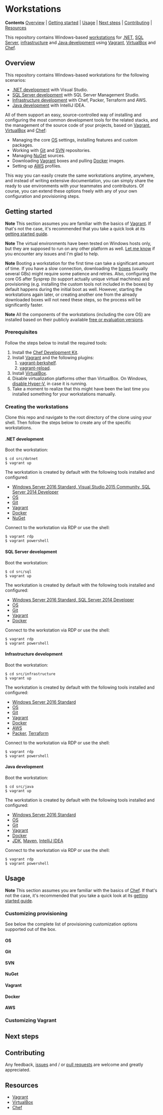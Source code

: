 # Workstations

<!--
TODO: getting started - home var
TODO: customization - reprovision note
TODO: contributing - extending: new workstations, custom provisioning
-->

**Contents** [Overview] | [Getting started] | [Usage] | [Next steps] | [Contributing] | [Resources]  

This repository contains Windows-based [workstations][Overview] for [.NET][.NET development], [SQL Server][SQL Server development], [infrastructure][Infrastructure development] and [Java development] using [Vagrant][VagrantHome], [VirtualBox][VirtualBoxHome] and [Chef][ChefHome].

## Overview

This repository contains Windows-based workstations for the following scenarios:

* [.NET development] with Visual Studio.
* [SQL Server development] with SQL Server Management Studio.
* [Infrastructure development] with Chef, Packer, Terraform and AWS.
* [Java development] with IntelliJ IDEA.

All of them support an easy, source-controlled way of installing and configuring the most common development tools for the related stacks, and the management of the source code of your projects, based on [Vagrant][VagrantHome], [VirtualBox][VirtualBoxHome] and [Chef][ChefHome]:

* Managing the core [OS] settings, installing features and custom packages.
* Working with [Git] and [SVN] repositories.
* Managing [NuGet] sources.
* Downloading [Vagrant] boxes and pulling [Docker] images.
* Setting up [AWS] profiles.

This way you can easily create the same workstations anytime, anywhere, and instead of writing extensive documentation, you can simply share the ready to use environments with your teammates and contributors. Of course, you can extend these options freely with any of your own configuration and provisioning steps.

[Overview]: #overview

## Getting started

**Note** This section assumes you are familiar with the basics of [Vagrant][VagrantHome]. If that's not the case, it's recommended that you take a quick look at its [getting started guide][VagrantGettingStarted].  

**Note** The virtual environments have been tested on Windows hosts only, but they are supposed to run on any other platform as well. [Let me know][Contributing] if you encounter any issues and I'm glad to help.  

**Note** Booting a workstation for the first time can take a significant amount of time. If you have a slow connection, downloading the [boxes][AtlasBoxes] (usually several GBs) might require some patience and retries. Also, configuring the core OS after Sysprep (to support actually unique virtual machines) and provisioning (e.g. installing the custom tools not included in the boxes) by default happens during the initial boot as well. However, starting the workstations again later, or creating another one from the already downloaded boxes will not need these steps, so the process will be significantly faster.  

**Note** All the components of the workstations (including the core OS) are installed based on their publicly available [free or evaluation versions][PackerOverview].  

[Getting started]: #getting-started
[VagrantGettingStarted]: https://www.vagrantup.com/intro/getting-started/index.html
[AtlasBoxes]: https://atlas.hashicorp.com/gusztavvargadr
[PackerOverview]: https://github.com/gusztavvargadr/packer#overview

### Prerequisites

Follow the steps below to install the required tools:

1. Install the [Chef Development Kit][ChefDKInstallation].
1. Install [Vagrant][VagrantInstallation] and the following plugins:
    1. [vagrant-berkshelf][VagrantBerkshelfInstallation].
    1. [vagrant-reload][VagrantReloadInstallation].
1. Install [VirtualBox][VirtualBoxInstallation].
1. Disable virtualization platforms other than VirtualBox. On Windows, [disable Hyper-V][HyperVDisable], in case it is running.
1. Take a moment to realize that this might have been the last time you installed something for your workstations manually.

[VagrantInstallation]: https://www.vagrantup.com/docs/installation/
[VagrantBerkshelfInstallation]: https://github.com/berkshelf/vagrant-berkshelf#installation
[VagrantReloadInstallation]: https://github.com/aidanns/vagrant-reload#installation
[VirtualBoxInstallation]: https://www.virtualbox.org/wiki/Downloads
[ChefDKInstallation]: https://downloads.chef.io/chef-dk/
[HyperVDisable]: https://blogs.technet.microsoft.com/gmarchetti/2008/12/07/turning-hyper-v-on-and-off/

### Creating the workstations

Clone this repo and navigate to the root directory of the clone using your shell. Then follow the steps below to create any of the specific workstations.

#### .NET development

Boot the workstation:

```
$ cd src/dotnet
$ vagrant up
```

The workstation is created by default with the following tools installed and configured:

* [Windows Server 2016 Standard, Visual Studio 2015 Community, SQL Server 2014 Developer][.NETDevelopmentBox]
* [OS]
* [Git]
* [Vagrant]
* [Docker]
* [NuGet]

Connect to the workstation via RDP or use the shell:

```
$ vagrant rdp
$ vagrant powershell
```

[.NET development]: #net-development
[.NETDevelopmentBox]: https://atlas.hashicorp.com/gusztavvargadr/boxes/w16s-sql14d-vs15c

#### SQL Server development

Boot the workstation:

```
$ cd src/sql
$ vagrant up
```

The workstation is created by default with the following tools installed and configured:

* [Windows Server 2016 Standard, SQL Server 2014 Developer][SQLServerDevelopmentBox]
* [OS]
* [Git]
* [Vagrant]
* [Docker]

Connect to the workstation via RDP or use the shell:

```
$ vagrant rdp
$ vagrant powershell
```

[SQL Server development]: #sql-server-development
[SQLServerDevelopmentBox]: https://atlas.hashicorp.com/gusztavvargadr/boxes/w16s-sql14d

#### Infrastructure development

Boot the workstation:

```
$ cd src/infrastructure
$ vagrant up
```

The workstation is created by default with the following tools installed and configured:

* [Windows Server 2016 Standard][InfrastructureDevelopmentBox]
* [OS]
* [Git]
* [Vagrant]
* [Docker]
* [AWS]
* [Packer], [Terraform]

Connect to the workstation via RDP or use the shell:

```
$ vagrant rdp
$ vagrant powershell
```

[Infrastructure development]: #infrastructure-development
[InfrastructureDevelopmentBox]: https://atlas.hashicorp.com/gusztavvargadr/boxes/w16s
[Packer]: https://chocolatey.org/packages/packer
[Terraform]: https://chocolatey.org/packages/terraform

#### Java development

Boot the workstation:

```
$ cd src/java
$ vagrant up
```

The workstation is created by default with the following tools installed and configured:

* [Windows Server 2016 Standard][JavaDevelopmentBox]
* [OS]
* [Git]
* [Vagrant]
* [Docker]
* [JDK], [Maven], [IntelliJ IDEA]

Connect to the workstation via RDP or use the shell:

```
$ vagrant rdp
$ vagrant powershell
```

[Java development]: #java-development
[JavaDevelopmentBox]: https://atlas.hashicorp.com/gusztavvargadr/boxes/w16s
[JDK]: https://chocolatey.org/packages/jdk8
[Maven]: https://chocolatey.org/packages/maven
[IntelliJ IDEA]: https://chocolatey.org/packages/intellijidea-community

## Usage

**Note** This section assumes you are familiar with the basics of [Chef][ChefHome]. If that's not the case, it's recommended that you take a quick look at its [getting started guide][ChefGettingStarted].  

[ChefGettingStarted]: https://learn.chef.io/tutorials/

### Customizing provisioning

See below the complete list of provisioning customization options supported out of the box. 

#### OS

<!--
  * Configuring locales, time zone and environment variables.
  * Installing OS features.
  * Installing Chocolatey and native packages.
-->

[OS]: #os

#### Git

<!--
  * Installing the core Git tools.
  * Configuring Git settings.
  * Cloning public and private repositories.
-->

[Git]: #git

#### SVN

<!--
* SVN
  * Installing the core SVN tools.
  * Checking out public and private repositories.
-->

[SVN]: #svn

#### NuGet

<!--
* NuGet
  * Installing the core NuGet tools.
  * Adding public and private package sources.
-->

[NuGet]: #nuget

#### Vagrant

<!--
* Vagrant
  * Installing Vagrant itself and its plugins.
  * Adding boxes.
-->

[Vagrant]: #vagrant

#### Docker

<!--
* Docker
  * Installing the core Docker tools.
  * Pulling images.
-->

[Docker]: #docker

#### AWS

<!--
* AWS
  * Installing the core AWS tools.
  * Setting up AWS CLI profiles.
-->

[AWS]: #aws

### Customizing Vagrant

<!--
multi machine
options

Besides the above, you can of course add any of your own customizations using the tools [Vagrant supports][VagrantProvisioning].

[VagrantProvisioning]: https://www.vagrantup.com/docs/provisioning/

-->

[Usage]: #usage

## Next steps

[Next steps]: #next-steps

## Contributing

Any feedback, [issues] and / or [pull requests] are welcome and greatly appreciated.

[Contributing]: #contributing
[Issues]: https://github.com/gusztavvargadr/workstations/issues
[Pull requests]: https://github.com/gusztavvargadr/workstations/pulls

## Resources

* [Vagrant][VagrantHome]
* [VirtualBox][VirtualBoxHome]
* [Chef][ChefHome]

[Resources]: #resources
[VagrantHome]: https://www.vagrantup.com/
[VirtualBoxHome]: https://www.virtualbox.org/
[ChefHome]: https://www.chef.io/chef/
